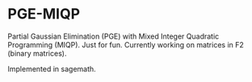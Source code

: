 # PGE-MIQP

Partial Gaussian Elimination (PGE) with Mixed Integer Quadratic Programming (MIQP).
Just for fun.
Currently working on matrices in F2 (binary matrices).

Implemented in sagemath.
